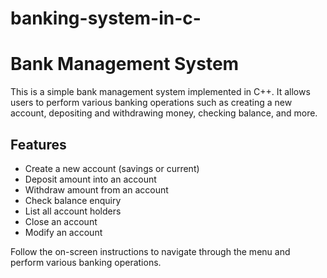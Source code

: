 # banking-system-in-c-
# Bank Management System

This is a simple bank management system implemented in C++. It allows users to perform various banking operations such as creating a new account, depositing and withdrawing money, checking balance, and more.

## Features
- Create a new account (savings or current)
- Deposit amount into an account
- Withdraw amount from an account
- Check balance enquiry
- List all account holders
- Close an account
- Modify an account

Follow the on-screen instructions to navigate through the menu and perform various banking operations.
